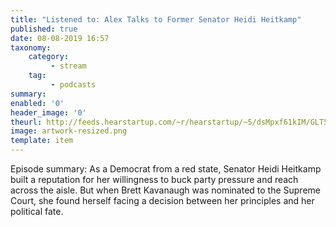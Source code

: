 ```yaml
---
title: "Listened to: Alex Talks to Former Senator Heidi Heitkamp"
published: true
date: 08-08-2019 16:57
taxonomy:
    category:
         - stream
    tag:
         - podcasts
summary:
enabled: '0'
header_image: '0'
theurl: http://feeds.hearstartup.com/~r/hearstartup/~5/dsMpxf61kIM/GLT5349418915.mp3
image: artwork-resized.png
template: item
---
```

 
Episode summary: As a Democrat from a red state, Senator Heidi Heitkamp built a reputation for her willingness to buck party pressure and reach across the aisle. But when Brett Kavanaugh was nominated to the Supreme Court, she found herself facing a decision between her principles and her political fate.
